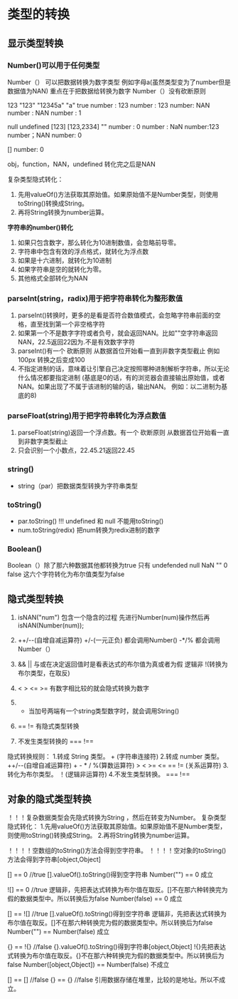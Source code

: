 # 类型的转换

## 显示类型转换

### Number()可以用于任何类型

 Number（） 可以把数据转换为数字类型   例如字母a(虽然类型变为了number但是数据值为NAN)  重点在于把数据给转换为数字
 Number（）没有砍断原则

 123               "123"                 "12345a"               "a"                  true
 number : 123      number : 123           number: NAN           number :  NAN        number : 1

 null              undefined             [123]                  [123,2334]            ""
 number : 0        number : NaN          number:123              number；NAN          number: 0

 []
 number: 0

 obj，function，NAN，undefined 转化完之后是NAN

复杂类型隐式转化：

1. 先用valueOf()方法获取其原始值。如果原始值不是Number类型，则使用toString()转换成String。
2. 再将String转换为number运算。

**字符串的number()转化** 

1. 如果只包含数字，那么转化为10进制数值，会忽略前导零。
2. 字符串中包含有效的浮点格式，就转化为浮点数
3. 如果是十六进制，就转化为10进制
4. 如果字符串是空的就转化为零。
5. 其他格式全部转化为NAN

### parseInt(string，radix)用于把字符串转化为整形数值

1. parseInt()转换时，更多的是看是否符合数值模式，会忽略字符串前面的空格，直至找到第一个非空格字符
2. 如果第一个不是数字字符或者负号，就会返回NAN。比如""空字符串返回NAN，22.5返回22因为.不是有效数字字符
3. parseInt()有一个 砍断原则 从数据首位开始看一直到非数字类型截止 例如100px 转换之后变成100
4. 不指定进制的话，意味着让引擎自己决定按照哪种进制解析字符串，所以无论什么情况都要指定进制 (基底是0的话，有的浏览器会直接输出原始值，或者NAN。如果出现了不属于该进制的输的话，输出NAN。 例如：以二进制为基底的8)

### parseFloat(string)用于把字符串转化为浮点数值

1. parseFloat(string)返回一个浮点数。有一个 砍断原则 从数据首位开始看一直到非数字类型截止
2. 只会识别一个小数点，22.45.21返回22.45

### string()

* string（par）把数据类型转换为字符串类型

### toString()

* par.toString() !!! undefined 和 null 不能用toString()
* num.toString(redix) 把num转换为redix进制的数字

### Boolean()

Boolean（）除了那六种数据其他都转换为true 只有 undefended null NaN "" 0 false 这六个字符转化为布尔值类型为false

## 隐式类型转换

1. isNAN("num") 包含一个隐含的过程 先进行Number(num)操作然后再 isNAN(Number(num));

2. ++/--(自增自减运算符)    +/-(一元正负) 都会调用Number()
 -*/% 都会调用Number（）

3. && || 与或在决定返回值时是看表达式的布尔值为真或者为假 逻辑非 !(转换为布尔类型，在取反) 

4. < > <= >= 有数字相比较的就会隐式转换为数字

5. + 当加号两端有一个string类型数字时，就会调用String()

6. == != 有隐式类型转换

7. 不发生类型转换的 ===  !==

隐式转换规则：
1.转成 String 类型。  + (字符串连接符)
2.转成 number 类型。  ++/--(自增自减运算符) + - * / %(算数运算符) > < >= <= == != (关系运算符)
3.转化为布尔类型。 ！(逻辑非运算符)
4.不发生类型转换。 ===  !==

## 对象的隐式类型转换

！！！复杂数据类型会先隐式转换为String ，然后在转变为Number。
复杂类型隐式转化：
1.先用valueOf()方法获取其原始值。如果原始值不是Number类型，则使用toString()转换成String。
2.再将String转换为number运算。

！！！！空数组的toString()方法会得到空字符串。
！！！！空对象的toString()方法会得到字符串[object,Object]

[] == 0    //true
[].valueOf().toString()得到空字符串
Number("") == 0 成立

![] == 0  //true
逻辑非，先把表达式转换为布尔值在取反。[]不在那六种转换完为假的数据类型中。所以转换后为false
Number(false) == 0 成立

[] == ![]  //true
[].valueOf().toString()得到空字符串
逻辑非，先把表达式转换为布尔值在取反。[]不在那六种转换完为假的数据类型中。所以转换后为false
Number("") == Number(false)  成立

{} == !{}  //false
{}.valueOf().toString()得到字符串[object,Object]
!{}先把表达式转换为布尔值在取反。{}不在那六种转换完为假的数据类型中。所以转换后为false
Number([object,Object]) == Number(false)  不成立

[] == [] //false
{} == {} //false
引用数据存储在堆里，比较的是地址。所以不成立。
